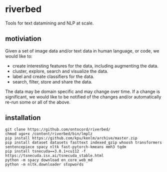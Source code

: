 # riverbed
Tools for text datamining and NLP at scale.

## motiviation
Given a set of image data and/or text data in human language, or code, we would like to:
- create interesting features for the data, including augmenting the data.
- cluster, explore, search and visualize the data.
- label and create classifiers for the data. 
- search, filter, store and share the data. 

The data may be domain specific and may change over time. If a change is significant, we would like to be notified of the changes and/or automatically 
re-run some or all of the above.

## installation

```
git clone https://github.com/ontocord/riverbed/
chmod ugo+x /content/riverbed/bin/lmplz
pip install https://github.com/kpu/kenlm/archive/master.zip
pip install dataset datasets fasttext indexed_gzip whoosh transformers sentencepiece spacy nltk fast-pytorch-kmeans mmh3 tqdm
pip install tsnecuda==3.0.1+cu112 -f https://tsnecuda.isx.ai/tsnecuda_stable.html
python -m spacy download en_core_web_md
python -m nltk.downloader stopwords
```
